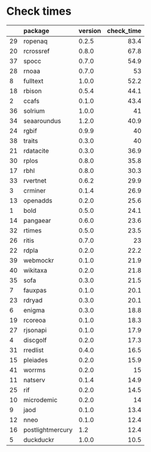 # Check times

|   |package          |version | check_time|
|:--|:----------------|:-------|----------:|
|29 |ropenaq          |0.2.5   |       83.4|
|20 |rcrossref        |0.8.0   |       67.8|
|37 |spocc            |0.7.0   |       54.9|
|28 |rnoaa            |0.7.0   |         53|
|8  |fulltext         |1.0.0   |       52.2|
|18 |rbison           |0.5.4   |       44.1|
|2  |ccafs            |0.1.0   |       43.4|
|36 |solrium          |1.0.0   |         41|
|34 |seaaroundus      |1.2.0   |       40.9|
|24 |rgbif            |0.9.9   |         40|
|38 |traits           |0.3.0   |         40|
|21 |rdatacite        |0.3.0   |       36.9|
|30 |rplos            |0.8.0   |       35.8|
|17 |rbhl             |0.8.0   |       30.3|
|33 |rvertnet         |0.6.2   |       29.9|
|3  |crminer          |0.1.4   |       26.9|
|13 |openadds         |0.2.0   |       25.6|
|1  |bold             |0.5.0   |       24.1|
|14 |pangaear         |0.6.0   |       23.6|
|32 |rtimes           |0.5.0   |       23.5|
|26 |ritis            |0.7.0   |         23|
|22 |rdpla            |0.2.0   |       22.2|
|39 |webmockr         |0.1.0   |       21.9|
|40 |wikitaxa         |0.2.0   |       21.8|
|35 |sofa             |0.3.0   |       21.5|
|7  |fauxpas          |0.1.0   |       20.1|
|23 |rdryad           |0.3.0   |       20.1|
|6  |enigma           |0.3.0   |       18.8|
|19 |rcoreoa          |0.1.0   |       18.3|
|27 |rjsonapi         |0.1.0   |       17.9|
|4  |discgolf         |0.2.0   |       17.3|
|31 |rredlist         |0.4.0   |       16.5|
|15 |pleiades         |0.2.0   |       15.9|
|41 |worrms           |0.2.0   |         15|
|11 |natserv          |0.1.4   |       14.9|
|25 |rif              |0.2.0   |       14.5|
|10 |microdemic       |0.2.0   |         14|
|9  |jaod             |0.1.0   |       13.4|
|12 |nneo             |0.1.0   |       12.4|
|16 |postlightmercury |1.2     |       12.4|
|5  |duckduckr        |1.0.0   |       10.5|


